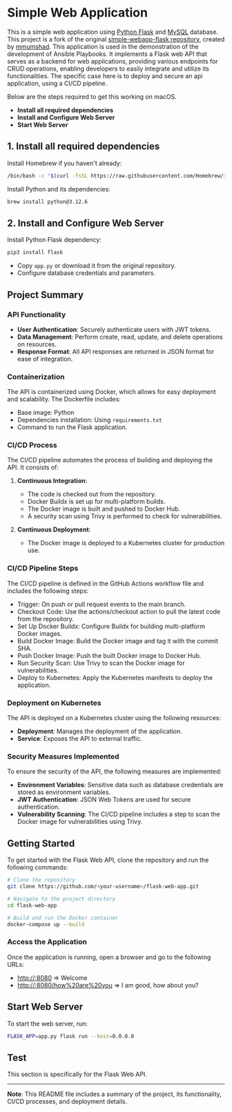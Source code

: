 
# Simple Web Application

This is a simple web application using [Python Flask](http://flask.pocoo.org/) and [MySQL](https://www.mysql.com/) database. This project is a fork of the original [simple-webapp-flask repository](https://github.com/mmumshad/simple-webapp-flask), created by [mmumshad](https://github.com/mmumshad). This application is used in the demonstration of the development of Ansible Playbooks. 
It implements a Flask web API that serves as a backend for web applications, providing various endpoints for CRUD operations, enabling developers to easily integrate and utilize its functionalities.
The specific case here is to deploy and secure an api application, using a CI/CD pipeline.

Below are the steps required to get this working on macOS.

- **Install all required dependencies**
- **Install and Configure Web Server**
- **Start Web Server**

## 1. Install all required dependencies

Install Homebrew if you haven't already:
```bash
/bin/bash -c "$(curl -fsSL https://raw.githubusercontent.com/Homebrew/install/HEAD/install.sh)"
```

Install Python and its dependencies:
```bash
brew install python@3.12.6
```

## 2. Install and Configure Web Server

Install Python Flask dependency:
```bash
pip3 install flask
```

- Copy `app.py` or download it from the original repository.
- Configure database credentials and parameters.

## Project Summary

### API Functionality
- **User Authentication**: Securely authenticate users with JWT tokens.
- **Data Management**: Perform create, read, update, and delete operations on resources.
- **Response Format**: All API responses are returned in JSON format for ease of integration.

### Containerization
The API is containerized using Docker, which allows for easy deployment and scalability. The Dockerfile includes:
- Base image: Python
- Dependencies installation: Using `requirements.txt`
- Command to run the Flask application.

### CI/CD Process
The CI/CD pipeline automates the process of building and deploying the API. It consists of:
1. **Continuous Integration**:
   - The code is checked out from the repository.
   - Docker Buildx is set up for multi-platform builds.
   - The Docker image is built and pushed to Docker Hub.
   - A security scan using Trivy is performed to check for vulnerabilities.

2. **Continuous Deployment**:
   - The Docker image is deployed to a Kubernetes cluster for production use.
  
### CI/CD Pipeline Steps
The CI/CD pipeline is defined in the GitHub Actions workflow file and includes the following steps:

- Trigger: On push or pull request events to the main branch.
- Checkout Code: Use the actions/checkout action to pull the latest code from the repository.
- Set Up Docker Buildx: Configure Buildx for building multi-platform Docker images.
- Build Docker Image: Build the Docker image and tag it with the commit SHA.
- Push Docker Image: Push the built Docker image to Docker Hub.
- Run Security Scan: Use Trivy to scan the Docker image for vulnerabilities.
- Deploy to Kubernetes: Apply the Kubernetes manifests to deploy the application.

### Deployment on Kubernetes
The API is deployed on a Kubernetes cluster using the following resources:
- **Deployment**: Manages the deployment of the application.
- **Service**: Exposes the API to external traffic.

### Security Measures Implemented
To ensure the security of the API, the following measures are implemented:
- **Environment Variables**: Sensitive data such as database credentials are stored as environment variables.
- **JWT Authentication**: JSON Web Tokens are used for secure authentication.
- **Vulnerability Scanning**: The CI/CD pipeline includes a step to scan the Docker image for vulnerabilities using Trivy.

## Getting Started
To get started with the Flask Web API, clone the repository and run the following commands:

```bash
# Clone the repository
git clone https://github.com/<your-username>/flask-web-app.git

# Navigate to the project directory
cd flask-web-app

# Build and run the Docker container
docker-compose up --build
```

### Access the Application
Once the application is running, open a browser and go to the following URLs:
- [http://<IP>:8080](http://<IP>:8080) => Welcome
- [http://<IP>:8080/how%20are%20you](http://<IP>:8080/how%20are%20you) => I am good, how about you?

## Start Web Server
To start the web server, run:
```bash
FLASK_APP=app.py flask run --host=0.0.0.0
```

## Test
This section is specifically for the Flask Web API.

---

**Note**: This README file includes a summary of the project, its functionality, CI/CD processes, and deployment details. 
